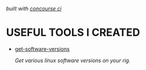 _built with
[concourse ci](https://github.com/JeffDeCola/my-linux-shell-scripts/blob/master/ci-README.md)_

# USEFUL TOOLS I CREATED

* [get-software-versions](https://github.com/JeffDeCola/my-linux-shell-scripts/tree/master/get-software-versions)

  _Get various linux software versions on your rig._
